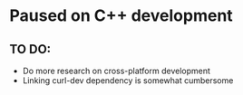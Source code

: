 # Paused on C++ development

## TO DO:
- Do more research on cross-platform development
- Linking curl-dev dependency is somewhat cumbersome